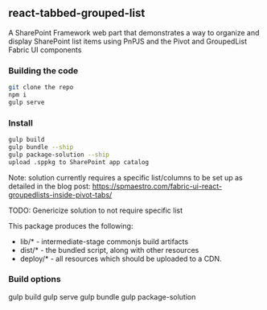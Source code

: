 ## react-tabbed-grouped-list

A SharePoint Framework web part that demonstrates a way to organize and display SharePoint list items using PnPJS and the Pivot and GroupedList Fabric UI components

### Building the code

```bash
git clone the repo
npm i
gulp serve
```

### Install
```bash
gulp build
gulp bundle --ship
gulp package-solution --ship
upload .sppkg to SharePoint app catalog
```
Note: solution currently requires a specific list/columns to be set up as detailed in the blog post: https://spmaestro.com/fabric-ui-react-groupedlists-inside-pivot-tabs/

TODO: Genericize solution to not require specific list

This package produces the following:

* lib/* - intermediate-stage commonjs build artifacts
* dist/* - the bundled script, along with other resources
* deploy/* - all resources which should be uploaded to a CDN.

### Build options

gulp build
gulp serve
gulp bundle
gulp package-solution
